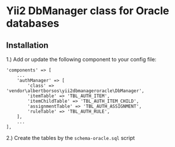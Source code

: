 Yii2 DbManager class for Oracle databases
==========================================

Installation
------------

1.) Add or update the following component to your config file:
```
'components' => [
	...
	'authManager' => [
		'class' => 'vendor\albertborsos\yii2dbmanageroracle\DbManager',
		'itemTable' => 'TBL_AUTH_ITEM',
		'itemChildTable' => 'TBL_AUTH_ITEM_CHILD',
		'assignmentTable' => 'TBL_AUTH_ASSIGNMENT',
		'ruleTable' => 'TBL_AUTH_RULE',
	],
	...
],
```
2.) Create the tables by the `schema-oracle.sql` script

